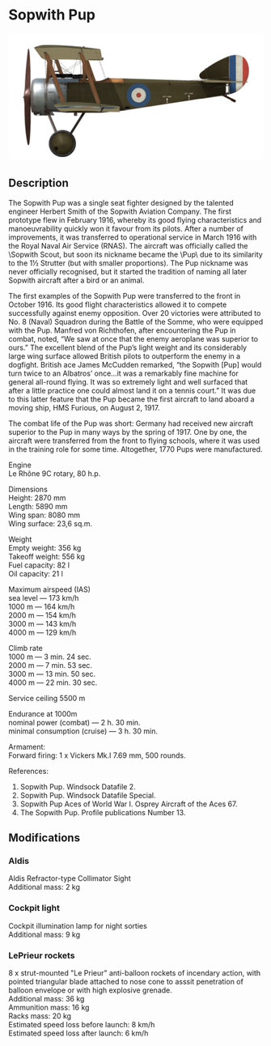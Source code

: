 # Sopwith Pup  
  
![soppup](../images/soppup.png)  
  
## Description  
  
The Sopwith Pup was a single seat fighter designed by the talented engineer Herbert Smith of the Sopwith Aviation Company. The first prototype flew in February 1916, whereby its good flying characteristics and manoeuvrability quickly won it favour from its pilots. After a number of improvements, it was transferred to operational service in March 1916 with the Royal Naval Air Service (RNAS). The aircraft was officially called the \Sopwith Scout\, but soon its nickname became the \Pup\ due to its similarity to the 1½ Strutter (but with smaller proportions). The Pup nickname was never officially recognised, but it started the tradition of naming all later Sopwith aircraft after a bird or an animal.  
  
The first examples of the Sopwith Pup were transferred to the front in October 1916. Its good flight characteristics allowed it to compete successfully against enemy opposition. Over 20 victories were attributed to No. 8 (Naval) Squadron during the Battle of the Somme, who were equipped with the Pup. Manfred von Richthofen, after encountering the Pup in combat, noted, “We saw at once that the enemy aeroplane was superior to ours.” The excellent blend of the Pup’s light weight and its considerably large wing surface allowed British pilots to outperform the enemy in a dogfight. British ace James McCudden remarked, “the Sopwith [Pup] would turn twice to an Albatros’ once…it was a remarkably fine machine for general all-round flying. It was so extremely light and well surfaced that after a little practice one could almost land it on a tennis court.” It was due to this latter feature that the Pup became the first aircraft to land aboard a moving ship, HMS Furious, on August 2, 1917.  
  
The combat life of the Pup was short: Germany had received new aircraft superior to the Pup in many ways by the spring of 1917. One by one, the aircraft were transferred from the front to flying schools, where it was used in the training role for some time. Altogether, 1770 Pups were manufactured.  
  
  
Engine  
Le Rhône 9C rotary, 80 h.p.  
  
Dimensions  
Height: 2870 mm  
Length: 5890 mm  
Wing span: 8080 mm  
Wing surface: 23,6 sq.m.  
  
Weight  
Empty weight: 356 kg  
Takeoff weight: 556 kg  
Fuel capacity: 82 l  
Oil capacity: 21 l  
  
Maximum airspeed (IAS)  
sea level — 173 km/h  
1000 m — 164 km/h  
2000 m — 154 km/h  
3000 m — 143 km/h  
4000 m — 129 km/h  
  
Climb rate  
1000 m —  3 min. 24 sec.  
2000 m —  7 min. 53 sec.  
3000 m — 13 min. 50 sec.  
4000 m — 22 min. 30 sec.  
  
Service ceiling 5500 m  
  
Endurance at 1000m  
nominal power (combat) — 2 h. 30 min.  
minimal consumption (cruise) — 3 h. 30 min.  
  
Armament:  
Forward firing: 1 х Vickers Mk.I 7.69 mm, 500 rounds.  
  
References:  
1) Sopwith Pup. Windsock Datafile 2.  
2) Sopwith Pup. Windsock Datafile Special.  
3) Sopwith Pup Aces of World War I. Osprey Aircraft of the Aces 67.  
4) The Sopwith Pup. Profile publications Number 13.  
  
## Modifications  
  
  
### Aldis  
  
Aldis Refractor-type Collimator Sight  
Additional mass: 2 kg  
  
  
### Cockpit light  
  
Cockpit illumination lamp for night sorties  
Additional mass: 9 kg  
  
  
### LePrieur rockets  
  
8 x strut-mounted "Le Prieur" anti-balloon rockets of incendary action, with pointed triangular blade attached to nose cone to asssit penetration of balloon envelope or with high explosive grenade.  
Additional mass: 36 kg  
Ammunition mass: 16 kg  
Racks mass: 20 kg  
Estimated speed loss before launch: 8 km/h  
Estimated speed loss after launch: 6 km/h  
